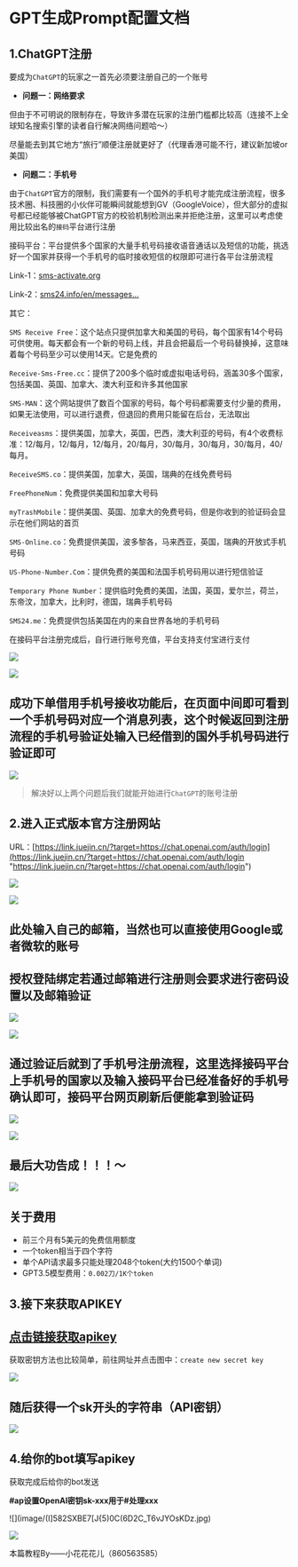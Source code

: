 # GPT生成Prompt配置文档

## 1.ChatGPT注册

要成为`ChatGPT`的玩家之一首先必须要注册自己的一个账号

-   **问题一：网络要求**

但由于不可明说的限制存在，导致许多潜在玩家的注册门槛都比较高（连接不上全球知名搜索引擎的读者自行解决网络问题哈～）

尽量能去到其它地方“旅行”顺便注册就更好了（代理香港可能不行，建议新加坡or美国）

-   **问题二：手机号**

由于`ChatGPT`官方的限制，我们需要有一个国外的手机号才能完成注册流程，很多技术圈、科技圈的小伙伴可能瞬间就能想到GV（GoogleVoice），但大部分的虚拟号都已经能够被ChatGPT官方的校验机制检测出来并拒绝注册，这里可以考虑使用比较出名的`接码`平台进行注册

接码平台：平台提供多个国家的大量手机号码接收语音通话以及短信的功能，挑选好一个国家并获得一个手机号的临时接收短信的权限即可进行各平台注册流程

Link-1：[sms-activate.org](https://link.juejin.cn?target=https://sms-activate.org "sms-activate.org")

Link-2：[sms24.info/en/messages…](https://link.juejin.cn?target=https://sms24.info/en/messages/OpenAI "sms24.info/en/messages…")

其它：

`SMS Receive Free`：这个站点只提供加拿大和美国的号码，每个国家有14个号码可供使用。每天都会有一个新的号码上线，并且会把最后一个号码替换掉，这意味着每个号码至少可以使用14天。它是免费的

`Receive-Sms-Free.cc`：提供了200多个临时或虚拟电话号码，涵盖30多个国家，包括美国、英国、加拿大、澳大利亚和许多其他国家

`SMS-MAN`：这个网站提供了数百个国家的号码，每个号码都需要支付少量的费用，如果无法使用，可以进行退费，但退回的费用只能留在后台，无法取出

`Receiveasms`：提供美国，加拿大，英国，巴西，澳大利亚的号码，有4个收费标准：12/每月，12/每月，12/每月，20/每月，30/每月，30/每月，30/每月，40/每月。

`ReceiveSMS.co`：提供美国，加拿大，英国，瑞典的在线免费号码

`FreePhoneNum`：免费提供美国和加拿大号码

`myTrashMobile`：提供美国、英国、加拿大的免费号码，但是你收到的验证码会显示在他们网站的首页

`SMS-Online.co`：免费提供美国，波多黎各，马来西亚，英国，瑞典的开放式手机号码

`US-Phone-Number.Com`：提供免费的美国和法国手机号码用以进行短信验证

`Temporary Phone Number`：提供临时免费的美国，法国，英国，爱尔兰，荷兰，东帝汶，加拿大，比利时，德国，瑞典手机号码

`SMS24.me`：免费提供包括美国在内的来自世界各地的手机号码

在接码平台注册完成后，自行进行账号充值，平台支持支付宝进行支付

![](image/image_QP2iLKuMuH.jpg)

![](image/H87J_KVCXRP57ODU4-5\~81R_6kuNCiyrRl.jpg)

## 成功下单借用手机号接收功能后，在页面中间即可看到一个手机号码对应一个消息列表，这个时候返回到注册流程的手机号验证处输入已经借到的国外手机号码进行验证即可

![](image/image_UA34Q1MS_2.jpg)

> 解决好以上两个问题后我们就能开始进行`ChatGPT`的账号注册

## 2.进入正式版本官方注册网站

URL：[https://link.juejin.cn/?target=https://chat.openai.com/auth/login](https://link.juejin.cn/?target=https://chat.openai.com/auth/login "https://link.juejin.cn/?target=https://chat.openai.com/auth/login")

![](image/image_KFXoaAtrpB.jpg)

![](image/image_NylT8X3CGb.jpg)

## 此处输入自己的邮箱，当然也可以直接使用Google或者微软的账号

## 授权登陆绑定若通过邮箱进行注册则会要求进行密码设置以及邮箱验证

![](image/image_7xsYYW6rH2.jpg)

![](image/image_NjSdV_5mcH.jpg)

## 通过验证后就到了手机号注册流程，这里选择接码平台上手机号的国家以及输入接码平台已经准备好的手机号确认即可，接码平台网页刷新后便能拿到验证码&#xA;&#xA;

![](image/image_iiRsjb4RtX.jpg)

![](image/image_Uecf7f2AQw.jpg)

## 最后大功告成！！！～

![](image/image_GnZdCc5gvf.jpg)

## 关于费用

-   前三个月有5美元的免费信用额度
-   一个token相当于四个字符
-   单个API请求最多只能处理2048个token(大约1500个单词)
-   GPT3.5模型费用：`0.002刀/1K个token`

## 3.接下来获取APIKEY

## [点击链接获取apikey](https://platform.openai.com/docs/quickstart/build-your-application "点击链接获取apikey")

获取密钥方法也比较简单，前往网址并点击图中：`create new secret key`

![](image/image_TMbI6TlTjx.jpg)

## 随后获得一个sk开头的字符串（API密钥）

![](image/image_6NSwk5To9D.jpg)

## 4.给你的bot填写apikey

获取完成后给你的bot发送

**#ap设置OpenAI密钥****sk-xxx****用于#处理xxx**

![](image/(I]582SXBE7[J{5)0C(6D2C_T6vJYOsKDz.jpg)

![](image/image_osUzHNUxba.jpg)

本篇教程By——小花花花儿（860563585）
